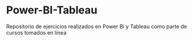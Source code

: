 # Power-BI-Tableau
Repositorio de ejercicios realizados en Power Bi y Tableau como parte de cursos tomados en linea
